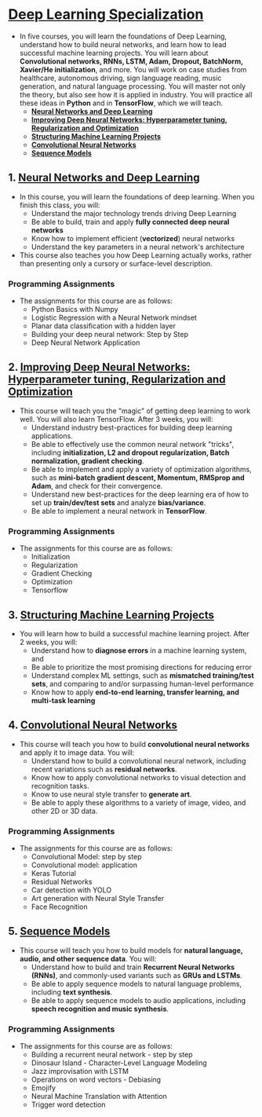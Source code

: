 # [Deep Learning Specialization](https://www.coursera.org/specializations/deep-learning)
* In five courses, you will learn the foundations of Deep Learning, understand how to build neural networks, and learn how to lead successful machine learning projects. You will learn about **Convolutional networks, RNNs, LSTM, Adam, Dropout, BatchNorm, Xavier/He initialization**, and more. You will work on case studies from healthcare, autonomous driving, sign language reading, music generation, and natural language processing. You will master not only the theory, but also see how it is applied in industry. You will practice all these ideas in **Python** and in **TensorFlow**, which we will teach.
    * [**Neural Networks and Deep Learning**](https://www.coursera.org/learn/neural-networks-deep-learning/home/welcome)  
    * [**Improving Deep Neural Networks: Hyperparameter tuning, Regularization and Optimization**](https://www.coursera.org/learn/deep-neural-network/home/welcome) 
    * [**Structuring Machine Learning Projects**](https://www.coursera.org/learn/machine-learning-projects/home/welcome)
    * [**Convolutional Neural Networks**](https://www.coursera.org/learn/convolutional-neural-networks/home/welcome)
    * [**Sequence Models**](https://www.coursera.org/learn/nlp-sequence-models/home/welcome)
 
## 1. [**Neural Networks and Deep Learning**](https://www.coursera.org/learn/neural-networks-deep-learning/home/welcome)

* In this course, you will learn the foundations of deep learning. When you finish this class, you will:
    * Understand the major technology trends driving Deep Learning
    * Be able to build, train and apply **fully connected deep neural networks**
    * Know how to implement efficient (**vectorized**) neural networks 
    * Understand the key parameters in a neural network's architecture 
* This course also teaches you how Deep Learning actually works, rather than presenting only a cursory or surface-level description. 
    
### Programming Assignments
* The assignments for this course are as follows:
    * Python Basics with Numpy
    * Logistic Regression with a Neural Network mindset
    * Planar data classification with a hidden layer
    * Building your deep neural network: Step by Step
    * Deep Neural Network Application
    
## 2. [**Improving Deep Neural Networks: Hyperparameter tuning, Regularization and Optimization**](https://www.coursera.org/learn/deep-neural-network/home/welcome) 

* This course will teach you the "magic" of getting deep learning to work well. You will also learn TensorFlow. After 3 weeks, you will: 
   * Understand industry best-practices for building deep learning applications. 
   * Be able to effectively use the common neural network "tricks", including **initialization, L2 and dropout regularization, Batch normalization, gradient checking**. 
   * Be able to implement and apply a variety of optimization algorithms, such as **mini-batch gradient descent, Momentum, RMSprop and Adam**, and check for their convergence. 
   * Understand new best-practices for the deep learning era of how to set up **train/dev/test sets** and analyze **bias/variance**.
   * Be able to implement a neural network in **TensorFlow**. 
 
 ### Programming Assignments
 * The assignments for this course are as follows:
     * Initialization
     * Regularization
     * Gradient Checking
     * Optimization
     * Tensorflow
          
## 3. [**Structuring Machine Learning Projects**](https://www.coursera.org/learn/machine-learning-projects/home/welcome)

* You will learn how to build a successful machine learning project. After 2 weeks, you will: 
   * Understand how to **diagnose errors** in a machine learning system, and 
   * Be able to prioritize the most promising directions for reducing error
   * Understand complex ML settings, such as **mismatched training/test sets**, and comparing to and/or surpassing human-level performance
   * Know how to apply **end-to-end learning, transfer learning, and multi-task learning**
        
## 4. [**Convolutional Neural Networks**](https://www.coursera.org/learn/convolutional-neural-networks/home/welcome)

* This course will teach you how to build **convolutional neural networks** and apply it to image data. You will:
   * Understand how to build a convolutional neural network, including recent variations such as **residual networks**.
   * Know how to apply convolutional networks to visual detection and recognition tasks.
   * Know to use neural style transfer to **generate art**.
   * Be able to apply these algorithms to a variety of image, video, and other 2D or 3D data.
    
### Programming Assignments
* The assignments for this course are as follows:
    * Convolutional Model: step by step
    * Convolutional model: application
    * Keras Tutorial
    * Residual Networks
    * Car detection with YOLO
    * Art generation with Neural Style Transfer
    * Face Recognition
      
## 5. [**Sequence Models**](https://www.coursera.org/learn/nlp-sequence-models/home/welcome)

* This course will teach you how to build models for **natural language, audio, and other sequence data**. You will:
   * Understand how to build and train **Recurrent Neural Networks (RNNs)**, and commonly-used variants such as **GRUs and LSTMs**.
   * Be able to apply sequence models to natural language problems, including **text synthesis**. 
   * Be able to apply sequence models to audio applications, including **speech recognition and music synthesis**.
    
### Programming Assignments
* The assignments for this course are as follows:
    * Building a recurrent neural network - step by step
    * Dinosaur Island - Character-Level Language Modeling
    * Jazz improvisation with LSTM
    * Operations on word vectors - Debiasing
    * Emojify
    * Neural Machine Translation with Attention
    * Trigger word detection
